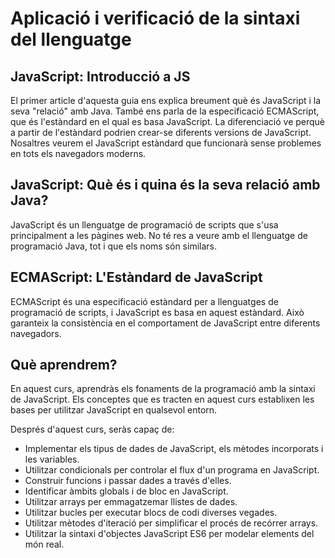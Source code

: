 # Aplicació i verificació de la sintaxi del llenguatge

## JavaScript: Introducció a JS

El primer article d'aquesta guia ens explica breument què és JavaScript i la seva "relació" amb Java. També ens parla de la especificació ECMAScript, que és l'estàndard en el qual es basa JavaScript. La diferenciació ve perquè a partir de l'estàndard podrien crear-se diferents versions de JavaScript. Nosaltres veurem el JavaScript estàndard que funcionarà sense problemes en tots els navegadors moderns.

## JavaScript: Què és i quina és la seva relació amb Java?

JavaScript és un llenguatge de programació de scripts que s'usa principalment a les pàgines web. No té res a veure amb el llenguatge de programació Java, tot i que els noms són similars.

## ECMAScript: L'Estàndard de JavaScript

ECMAScript és una especificació estàndard per a llenguatges de programació de scripts, i JavaScript es basa en aquest estàndard. Això garanteix la consistència en el comportament de JavaScript entre diferents navegadors.

## Què aprendrem?

En aquest curs, aprendràs els fonaments de la programació amb la sintaxi de JavaScript. Els conceptes que es tracten en aquest curs establixen les bases per utilitzar JavaScript en qualsevol entorn.

Després d'aquest curs, seràs capaç de:

- Implementar els tipus de dades de JavaScript, els mètodes incorporats i les variables.
- Utilitzar condicionals per controlar el flux d'un programa en JavaScript.
- Construir funcions i passar dades a través d'elles.
- Identificar àmbits globals i de bloc en JavaScript.
- Utilitzar arrays per emmagatzemar llistes de dades.
- Utilitzar bucles per executar blocs de codi diverses vegades.
- Utilitzar mètodes d'iteració per simplificar el procés de recórrer arrays.
- Utilitzar la sintaxi d'objectes JavaScript ES6 per modelar elements del món real.